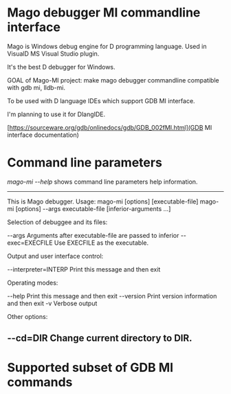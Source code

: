 Mago debugger MI commandline interface
======================================

Mago is Windows debug engine for D programming language. Used in VisualD MS Visual Studio plugin.

It's the best D debugger for Windows.

GOAL of Mago-MI project: make mago debugger commandline compatible with gdb mi, lldb-mi.

To be used with D language IDEs which support GDB MI interface.

I'm planning to use it for DlangIDE.


[https://sourceware.org/gdb/onlinedocs/gdb/GDB_002fMI.html](GDB MI interface documentation)


Command line parameters
=======================
*mago-mi --help* shows command line parameters help information.

------
This is Mago debugger. Usage:
    mago-mi [options] [executable-file]
    mago-mi [options] --args executable-file [inferior-arguments ...]

Selection of debuggee and its files:

  --args           Arguments after executable-file are passed to inferior
  --exec=EXECFILE  Use EXECFILE as the executable.

Output and user interface control:

  --interpreter=INTERP Print this message and then exit

Operating modes:

  --help           Print this message and then exit
  --version        Print version information and then exit
  -v               Verbose output

Other options:

  --cd=DIR         Change current directory to DIR.
------

Supported subset of GDB MI commands
===================================

